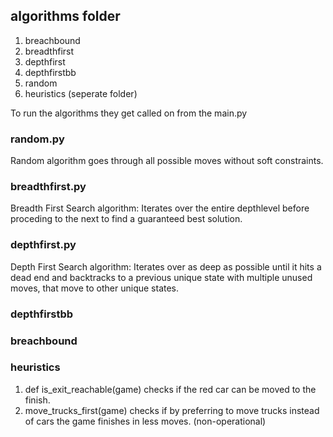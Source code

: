 ## algorithms folder
1. breachbound
2. breadthfirst
3. depthfirst
4. depthfirstbb
5. random
6. heuristics (seperate folder)

To run the algorithms they get called on from the main.py

### random.py
Random algorithm goes through all possible moves without soft constraints.

### breadthfirst.py
Breadth First Search algorithm: Iterates over the entire depthlevel before proceding to the next to find a guaranteed best solution.

### depthfirst.py
Depth First Search algorithm: Iterates over as deep as possible until it hits a dead end and backtracks to a previous unique state with multiple unused moves, that move to other unique states.  

### depthfirstbb

### breachbound

### heuristics
1. def is_exit_reachable(game)
checks if the red car can be moved to the finish.
2. move_trucks_first(game)
checks if by preferring to move trucks instead of cars the game finishes in less moves. (non-operational)
